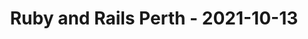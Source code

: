 ---
layout: post
title: Ruby and Rails Perth - 2021-10-13
datetime: '2021-10-13T06:00:00-04:00'
name: Ruby and Rails Perth
external_url: https://www.meetup.com/Ruby-On-Rails-Oceania-Perth/events/281327573/
online_event: false
year_month: 2021-10
---